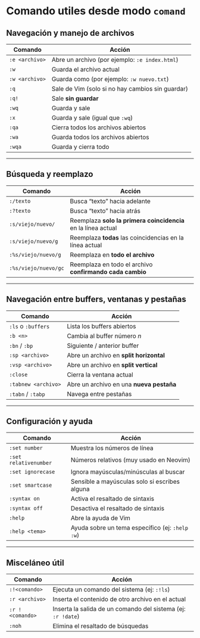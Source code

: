 # Comando utiles desde modo `comand`

## Navegación y manejo de archivos

| Comando        | Acción                                           |
| -------------- | ------------------------------------------------ |
| `:e <archivo>` | Abre un archivo (por ejemplo: `:e index.html`)   |
| `:w`           | Guarda el archivo actual                         |
| `:w <archivo>` | Guarda como (por ejemplo: `:w nuevo.txt`)        |
| `:q`           | Sale de Vim (solo si no hay cambios sin guardar) |
| `:q!`          | Sale **sin guardar**                             |
| `:wq`          | Guarda y sale                                    |
| `:x`           | Guarda y sale (igual que `:wq`)                  |
| `:qa`          | Cierra todos los archivos abiertos               |
| `:wa`          | Guarda todos los archivos abiertos               |
| `:wqa`         | Guarda y cierra todo                             |

---

## Búsqueda y reemplazo

| Comando              | Acción                                                        |
| -------------------- | ------------------------------------------------------------- |
| `:/texto`            | Busca “texto” hacia adelante                                  |
| `:?texto`            | Busca “texto” hacia atrás                                     |
| `:s/viejo/nuevo/`    | Reemplaza **solo la primera coincidencia** en la línea actual |
| `:s/viejo/nuevo/g`   | Reemplaza **todas** las coincidencias en la línea actual      |
| `:%s/viejo/nuevo/g`  | Reemplaza en **todo el archivo**                              |
| `:%s/viejo/nuevo/gc` | Reemplaza en todo el archivo **confirmando cada cambio**      |

---

## Navegación entre buffers, ventanas y pestañas

| Comando             | Acción                                   |
| ------------------- | ---------------------------------------- |
| `:ls` o `:buffers`  | Lista los buffers abiertos               |
| `:b <n>`            | Cambia al buffer número *n*              |
| `:bn` / `:bp`       | Siguiente / anterior buffer              |
| `:sp <archivo>`     | Abre un archivo en **split horizontal**  |
| `:vsp <archivo>`    | Abre un archivo en **split vertical**    |
| `:close`            | Cierra la ventana actual                 |
| `:tabnew <archivo>` | Abre un archivo en una **nueva pestaña** |
| `:tabn` / `:tabp`   | Navega entre pestañas                    |

---

## Configuración y ayuda

| Comando               | Acción                                          |
| --------------------- | ----------------------------------------------- |
| `:set number`         | Muestra los números de línea                    |
| `:set relativenumber` | Números relativos (muy usado en Neovim)         |
| `:set ignorecase`     | Ignora mayúsculas/minúsculas al buscar          |
| `:set smartcase`      | Sensible a mayúsculas solo si escribes alguna   |
| `:syntax on`          | Activa el resaltado de sintaxis                 |
| `:syntax off`         | Desactiva el resaltado de sintaxis              |
| `:help`               | Abre la ayuda de Vim                            |
| `:help <tema>`        | Ayuda sobre un tema específico (ej: `:help :w`) |

---

## Misceláneo útil

| Comando         | Acción                                                       |
| --------------- | ------------------------------------------------------------ |
| `:!<comando>`   | Ejecuta un comando del sistema (ej: `:!ls`)                  |
| `:r <archivo>`  | Inserta el contenido de otro archivo en el actual            |
| `:r !<comando>` | Inserta la salida de un comando del sistema (ej: `:r !date`) |
| `:noh`          | Elimina el resaltado de búsquedas                            |
